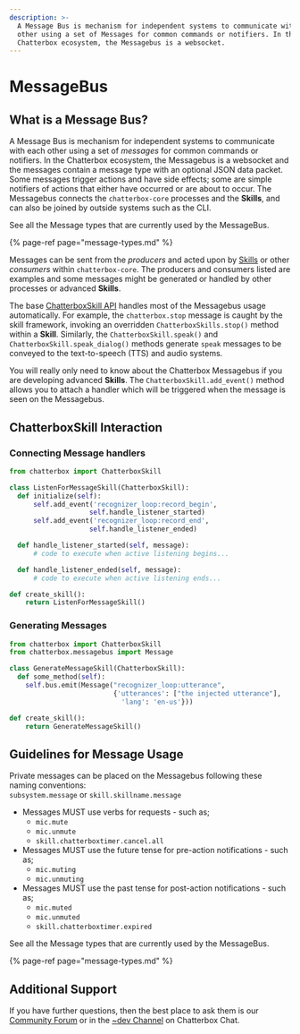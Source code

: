 ```yaml
---
description: >-
  A Message Bus is mechanism for independent systems to communicate with each
  other using a set of Messages for common commands or notifiers. In the
  Chatterbox ecosystem, the Messagebus is a websocket.
---
```


# MessageBus

## What is a Message Bus?

A Message Bus is mechanism for independent systems to communicate with each other using a set of _messages_ for common commands or notifiers. In the Chatterbox ecosystem, the Messagebus is a websocket and the messages contain a message type with an optional JSON data packet. Some messages trigger actions and have side effects; some are simple notifiers of actions that either have occurred or are about to occur. The Messagebus connects the `chatterbox-core` processes and the **Skills**, and can also be joined by outside systems such as the CLI.

See all the Message types that are currently used by the MessageBus.

{% page-ref page="message-types.md" %}

Messages can be sent from the _producers_ and acted upon by [Skills](https://chatterbox.ai/documentation/skills) or other _consumers_ within `chatterbox-core`. The producers and consumers listed are examples and some messages might be generated or handled by other processes or advanced **Skills**.

The base [ChatterboxSkill API](http://chatterbox-core.readthedocs.io/en/stable/) handles most of the Messagebus usage automatically. For example, the `chatterbox.stop` message is caught by the skill framework, invoking an overridden `ChatterboxSkills.stop()` method within a **Skill**. Similarly, the `ChatterboxSkill.speak()` and `ChatterboxSkill.speak_dialog()` methods generate `speak` messages to be conveyed to the text-to-speech \(TTS\) and audio systems.

You will really only need to know about the Chatterbox Messagebus if you are developing advanced **Skills**. The `ChatterboxSkill.add_event()` method allows you to attach a handler which will be triggered when the message is seen on the Messagebus.

## ChatterboxSkill Interaction

### Connecting Message handlers

```python
from chatterbox import ChatterboxSkill

class ListenForMessageSkill(ChatterboxSkill):
  def initialize(self):  
      self.add_event('recognizer_loop:record_begin',  
                    self.handle_listener_started)  
      self.add_event('recognizer_loop:record_end',  
                    self.handle_listener_ended)

  def handle_listener_started(self, message):  
      # code to execute when active listening begins...

  def handle_listener_ended(self, message):  
      # code to execute when active listening ends...  

def create_skill():
    return ListenForMessageSkill()
```

### Generating Messages

```python
from chatterbox import ChatterboxSkill
from chatterbox.messagebus import Message

class GenerateMessageSkill(ChatterboxSkill):
  def some_method(self):  
    self.bus.emit(Message("recognizer_loop:utterance",  
                          {'utterances': ["the injected utterance"],  
                            'lang': 'en-us'}))  

def create_skill():
    return GenerateMessageSkill()
```

## Guidelines for Message Usage

Private messages can be placed on the Messagebus following these naming conventions:  
`subsystem.message` or `skill.skillname.message`

* Messages MUST use verbs for requests - such as;  
  * `mic.mute`  
  * `mic.unmute`  
  * `skill.chatterboxtimer.cancel.all`
* Messages MUST use the future tense for pre-action notifications - such as;  
  * `mic.muting`  
  * `mic.unmuting`
* Messages MUST use the past tense for post-action notifications - such as;  
  * `mic.muted`  
  * `mic.unmuted`  
  * `skill.chatterboxtimer.expired`

See all the Message types that are currently used by the MessageBus.

{% page-ref page="message-types.md" %}

## Additional Support

If you have further questions, then the best place to ask them is our [Community Forum](https://community.chatterbox.ai) or in the [~dev Channel](https://chat.chatterbox.ai/community/channels/dev) on Chatterbox Chat.

